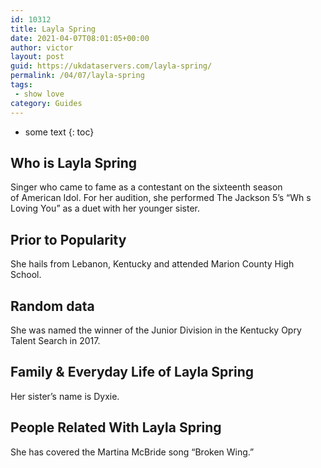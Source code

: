```yaml
---
id: 10312
title: Layla Spring
date: 2021-04-07T08:01:05+00:00
author: victor
layout: post
guid: https://ukdataservers.com/layla-spring/
permalink: /04/07/layla-spring
tags:
 - show love
category: Guides
---
```


* some text
{: toc}


## Who is Layla Spring



Singer who came to fame as a contestant on the sixteenth season of American Idol. For her audition, she performed The Jackson 5&#8217;s &#8220;Wh s Loving You&#8221; as a duet with her younger sister.

                
                
                
## Prior to Popularity



She hails from Lebanon, Kentucky and attended Marion County High School. 

                
                
                
## Random data



She was named the winner of the Junior Division in the Kentucky Opry Talent Search in 2017.

                
                
                
## Family & Everyday Life of Layla Spring



Her sister&#8217;s name is Dyxie. 

                
                
                
## People Related With Layla Spring



She has covered the Martina McBride song &#8220;Broken Wing.&#8221; 

                
              
            
          
          
          